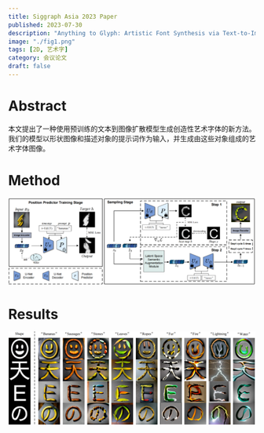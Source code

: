 ```yaml
---
title: Siggraph Asia 2023 Paper
published: 2023-07-30
description: "Anything to Glyph: Artistic Font Synthesis via Text-to-Image Diffusion Model"
image: "./fig1.png"
tags: [2D, 艺术字]
category: 会议论文
draft: false 
---
```


# Abstract

本文提出了一种使用预训练的文本到图像扩散模型生成创造性艺术字体的新方法。我们的模型以形状图像和描述对象的提示词作为输入，并生成由这些对象组成的艺术字体图像。


# Method

![](./fig2.png)

# Results
![](./fig3.png)